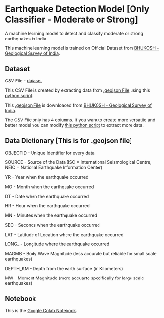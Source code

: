 # Earthquake Detection Model [Only Classifier - Moderate or Strong]

A machine learning model to detect and classify moderate or strong earthquakes in India.

This machine learning model is trained on Official Dataset from [BHUKOSH - Geological Survey of India](https://bhukosh.gsi.gov.in/Bhukosh/Public).

## Dataset

CSV File - [dataset](earthquake.csv)

This CSV File is created by extracting data from [.geojson File](Earthquake.geojson) using this [python script](create_dataset_csv.py).

This [.geojson File](Earthquake.geojson)  is downloaded from [BHUKOSH - Geological Survey of India](https://bhukosh.gsi.gov.in/Bhukosh/Public).

The CSV File only has 4 columns. If you want to create more versatile and better model you can modify [this python script](create_dataset_csv.py) to extract more data.

## Data Dictionary [This is for .geojson file]

OBJECTID - Unique Identifier for every data

SOURCE - Source of the Data (ISC = International Seismological Centre, NEIC = National Earthquake Information Center)

YR - Year when the earthquake occurred

MO - Month when the earthquake occurred

DT - Date when the earthquake occurred

HR - Hour when the earthquake occurred

MN - Minutes when the earthquake occurred

SEC - Seconds when the earthquake occurred

LAT - Latitude of Location where the earthquake occurred

LONG_ - Longitude where the earthquake occurred

MAGMB - Body Wave Magnitude (less accurate but reliable for small scale earthquakes)

DEPTH_KM - Depth from the earth surface (in Kilometers)

MW - Moment Magnitude (more accuarte specifically for large scale earthquakes)

## Notebook

This is the [Google Colab Notebook](https://colab.research.google.com/drive/1tIuRzrtZpWHwdHoGxAVVhI9hHvCOpsDg?usp=sharing).
